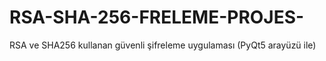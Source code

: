 # RSA-SHA-256-FRELEME-PROJES-
RSA ve SHA256 kullanan güvenli şifreleme uygulaması (PyQt5 arayüzü ile)
